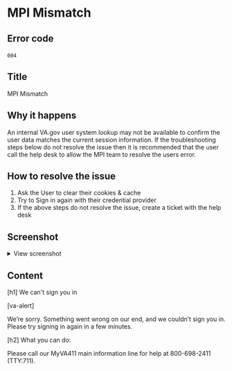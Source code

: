 # MPI Mismatch

## Error code
`004`

## Title
MPI Mismatch

## Why it happens
An internal VA.gov user system lookup may not be available to confirm the user data matches the current session information. If the troubleshooting steps below do not resolve the issue then it is recommended that the user call the help desk to allow the MPI team to resolve the users error.

## How to resolve the issue

1. Ask the User to clear their cookies & cache
2. Try to Sign in again with their credential provider
3. If the above steps do not resolve the issue, create a ticket with the help desk

## Screenshot
<details>
  <summary>View screenshot</summary>
  <img src="./screenshots/004.png" />
</details>

## Content

[h1] We can't sign you in

[va-alert]

We’re sorry. Something went wrong on our end, and we couldn’t sign you in. Please try signing in again in a few minutes.

[h2] What you can do:

Please call our MyVA411 main information line for help at 800-698-2411 (TTY:711).
